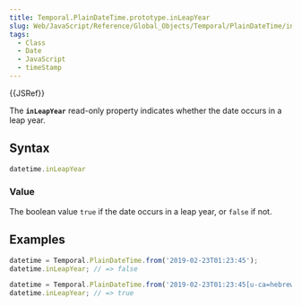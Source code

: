 ```yaml
---
title: Temporal.PlainDateTime.prototype.inLeapYear
slug: Web/JavaScript/Reference/Global_Objects/Temporal/PlainDateTime/inLeapYear
tags:
  - Class
  - Date
  - JavaScript
  - timeStamp
---
```

{{JSRef}}

The **`inLeapYear`** read-only property indicates whether the date occurs in a
leap year.

## Syntax

```js
datetime.inLeapYear
```

### Value

The boolean value `true` if the date occurs in a leap year, or `false` if not.

## Examples

```js
datetime = Temporal.PlainDateTime.from('2019-02-23T01:23:45');
datetime.inLeapYear; // => false

datetime = Temporal.PlainDateTime.from('2019-02-23T01:23:45[u-ca=hebrew]');
datetime.inLeapYear; // => true
```

